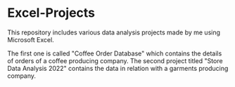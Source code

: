 # Excel-Projects
This repository includes various data analysis projects made by me using Microsoft Excel.

The first one is called "Coffee Order Database" which contains the details of orders of a coffee producing company.
The second project titled "Store Data Analysis 2022" contains the data in relation with a garments producing company.
